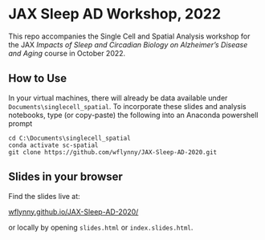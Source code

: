 # JAX Sleep AD Workshop, 2022

This repo accompanies the Single Cell and Spatial Analysis workshop for the JAX
_Impacts of Sleep and Circadian Biology on Alzheimer’s Disease and Aging_
course in October 2022.

## How to Use

In your virtual machines, there will already be data available under
`Documents\singlecell_spatial`.  To incorporate these slides and analysis
notebooks, type (or copy-paste) the following into an Anaconda powershell prompt
```
cd C:\Documents\singlecell_spatial
conda activate sc-spatial
git clone https://github.com/wflynny/JAX-Sleep-AD-2020.git
```

## Slides in your browser

Find the slides live at:

[wflynny.github.io/JAX-Sleep-AD-2020/](https://wflynny.github.io/JAX-Sleep-AD-2020/index.slides.html)

or locally by opening `slides.html` or `index.slides.html`.
